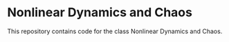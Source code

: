 # Nonlinear Dynamics and Chaos
This repository contains code for the class Nonlinear Dynamics and Chaos.
